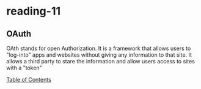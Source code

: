 # reading-11

## OAuth

OAth stands for open Authorization. It is a framework that allows users to "log-into" apps and websites without giving any information to that site. It allows a third party to stare the information and allow users access to sites with a "token"

[Table of Contents](README.md)

